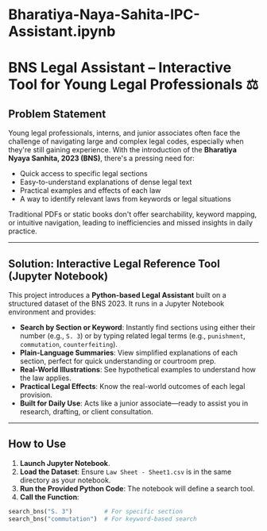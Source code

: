 # Bharatiya-Naya-Sahita-IPC-Assistant.ipynb
#  BNS Legal Assistant – Interactive Tool for Young Legal Professionals ⚖

##  Problem Statement

Young legal professionals, interns, and junior associates often face the challenge of navigating large and complex legal codes, especially when they're still gaining experience. With the introduction of the **Bharatiya Nyaya Sanhita, 2023 (BNS)**, there's a pressing need for:

- Quick access to specific legal sections
- Easy-to-understand explanations of dense legal text
- Practical examples and effects of each law
- A way to identify relevant laws from keywords or legal situations

Traditional PDFs or static books don't offer searchability, keyword mapping, or intuitive navigation, leading to inefficiencies and missed insights in daily practice.

---

##  Solution: Interactive Legal Reference Tool (Jupyter Notebook)

This project introduces a **Python-based Legal Assistant** built on a structured dataset of the BNS 2023. It runs in a Jupyter Notebook environment and provides:

-  **Search by Section or Keyword**: Instantly find sections using either their number (e.g., `S. 3`) or by typing related legal terms (e.g., `punishment`, `commutation`, `counterfeiting`).
-  **Plain-Language Summaries**: View simplified explanations of each section, perfect for quick understanding or courtroom prep.
-  **Real-World Illustrations**: See hypothetical examples to understand how the law applies.
-  **Practical Legal Effects**: Know the real-world outcomes of each legal provision.
-  **Built for Daily Use**: Acts like a junior associate—ready to assist you in research, drafting, or client consultation.

---

##  How to Use

1. **Launch Jupyter Notebook**.
2. **Load the Dataset**:
   Ensure `Law Sheet - Sheet1.csv` is in the same directory as your notebook.
3. **Run the Provided Python Code**:
   The notebook will define a search tool.
4. **Call the Function**:

```python
search_bns("S. 3")         # For specific section
search_bns("commutation")  # For keyword-based search
